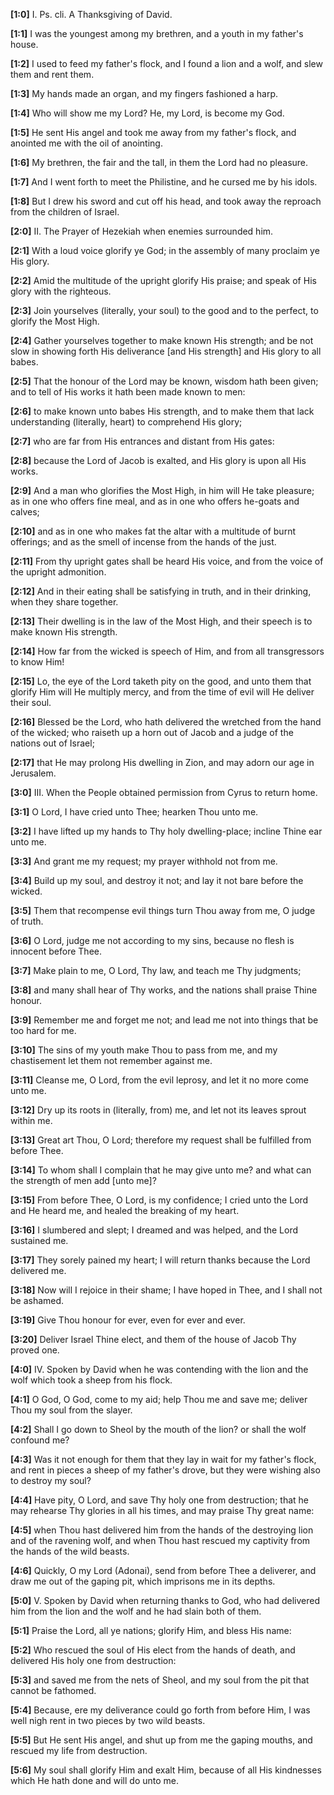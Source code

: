 **[1:0]** I. Ps. cli. A Thanksgiving of David.

**[1:1]** I was the youngest among my brethren, and a youth in my father's house.

**[1:2]** I used to feed my father's flock, and I found a lion and a wolf, and slew them and rent them.

**[1:3]** My hands made an organ, and my fingers fashioned a harp.

**[1:4]** Who will show me my Lord? He, my Lord, is become my God.

**[1:5]** He sent His angel and took me away from my father's flock, and anointed me with the oil of anointing.

**[1:6]** My brethren, the fair and the tall, in them the Lord had no pleasure.

**[1:7]** And I went forth to meet the Philistine, and he cursed me by his idols.

**[1:8]** But I drew his sword and cut off his head, and took away the reproach from the children of Israel.


**[2:0]** II. The Prayer of Hezekiah when enemies surrounded him.

**[2:1]** With a loud voice glorify ye God; in the assembly of many proclaim ye His glory.

**[2:2]** Amid the multitude of the upright glorify His praise; and speak of His glory with the righteous.

**[2:3]** Join yourselves (literally, your soul) to the good and to the perfect, to glorify the Most High.

**[2:4]** Gather yourselves together to make known His strength; and be not slow in showing forth His deliverance [and His strength] and His glory to all babes.

**[2:5]** That the honour of the Lord may be known, wisdom hath been given; and to tell of His works it hath been made known to men:

**[2:6]** to make known unto babes His strength, and to make them that lack understanding (literally, heart) to comprehend His glory;

**[2:7]** who are far from His entrances and distant from His gates:

**[2:8]** because the Lord of Jacob is exalted, and His glory is upon all His works.

**[2:9]** And a man who glorifies the Most High, in him will He take pleasure; as in one who offers fine meal, and as in one who offers he-goats and calves;

**[2:10]** and as in one who makes fat the altar with a multitude of burnt offerings; and as the smell of incense from the hands of the just.

**[2:11]** From thy upright gates shall be heard His voice, and from the voice of the upright admonition.

**[2:12]** And in their eating shall be satisfying in truth, and in their drinking, when they share together.

**[2:13]** Their dwelling is in the law of the Most High, and their speech is to make known His strength.

**[2:14]** How far from the wicked is speech of Him, and from all transgressors to know Him!

**[2:15]** Lo, the eye of the Lord taketh pity on the good, and unto them that glorify Him will He multiply mercy, and from the time of evil will He deliver their soul.

**[2:16]** Blessed be the Lord, who hath delivered the wretched from the hand of the wicked; who raiseth up a horn out of Jacob and a judge of the nations out of Israel;

**[2:17]** that He may prolong His dwelling in Zion, and may adorn our age in Jerusalem.


**[3:0]** III. When the People obtained permission from Cyrus to return home.

**[3:1]** O Lord, I have cried unto Thee; hearken Thou unto me.

**[3:2]** I have lifted up my hands to Thy holy dwelling-place; incline Thine ear unto me.

**[3:3]** And grant me my request; my prayer withhold not from me.

**[3:4]** Build up my soul, and destroy it not; and lay it not bare before the wicked.

**[3:5]** Them that recompense evil things turn Thou away from me, O judge of truth.

**[3:6]** O Lord, judge me not according to my sins, because no flesh is innocent before Thee.

**[3:7]** Make plain to me, O Lord, Thy law, and teach me Thy judgments;

**[3:8]** and many shall hear of Thy works, and the nations shall praise Thine honour.

**[3:9]** Remember me and forget me not; and lead me not into things that be too hard for me.

**[3:10]** The sins of my youth make Thou to pass from me, and my chastisement let them not remember against me.

**[3:11]** Cleanse me, O Lord, from the evil leprosy, and let it no more come unto me.

**[3:12]** Dry up its roots in (literally, from) me, and let not its leaves sprout within me.

**[3:13]** Great art Thou, O Lord; therefore my request shall be fulfilled from before Thee.

**[3:14]** To whom shall I complain that he may give unto me? and what can the strength of men add [unto me]?

**[3:15]** From before Thee, O Lord, is my confidence; I cried unto the Lord and He heard me, and healed the breaking of my heart.

**[3:16]** I slumbered and slept; I dreamed and was helped, and the Lord sustained me.

**[3:17]** They sorely pained my heart; I will return thanks because the Lord delivered me.

**[3:18]** Now will I rejoice in their shame; I have hoped in Thee, and I shall not be ashamed.

**[3:19]** Give Thou honour for ever, even for ever and ever.

**[3:20]** Deliver Israel Thine elect, and them of the house of Jacob Thy proved one.


**[4:0]** IV. Spoken by David when he was contending with the lion and the wolf which took a sheep from his flock.

**[4:1]** O God, O God, come to my aid; help Thou me and save me; deliver Thou my soul from the slayer.

**[4:2]** Shall I go down to Sheol by the mouth of the lion? or shall the wolf confound me?

**[4:3]** Was it not enough for them that they lay in wait for my father's flock, and rent in pieces a sheep of my father's drove, but they were wishing also to destroy my soul?

**[4:4]** Have pity, O Lord, and save Thy holy one from destruction; that he may rehearse Thy glories in all his times, and may praise Thy great name:

**[4:5]** when Thou hast delivered him from the hands of the destroying lion and of the ravening wolf, and when Thou hast rescued my captivity from the hands of the wild beasts.

**[4:6]** Quickly, O my Lord (Adonai), send from before Thee a deliverer, and draw me out of the gaping pit, which imprisons me in its depths.


**[5:0]** V. Spoken by David when returning thanks to God, who had delivered him from the lion and the wolf and he had slain both of them.

**[5:1]** Praise the Lord, all ye nations; glorify Him, and bless His name:

**[5:2]** Who rescued the soul of His elect from the hands of death, and delivered His holy one from destruction:

**[5:3]** and saved me from the nets of Sheol, and my soul from the pit that cannot be fathomed.

**[5:4]** Because, ere my deliverance could go forth from before Him, I was well nigh rent in two pieces by two wild beasts.

**[5:5]** But He sent His angel, and shut up from me the gaping mouths, and rescued my life from destruction.

**[5:6]** My soul shall glorify Him and exalt Him, because of all His kindnesses which He hath done and will do unto me.